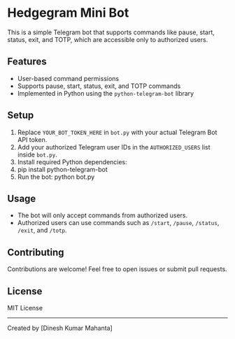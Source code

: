 # Hedgegram Mini Bot

This is a simple Telegram bot that supports commands like pause, start, status, exit, and TOTP, which are accessible only to authorized users.

## Features

- User-based command permissions
- Supports pause, start, status, exit, and TOTP commands
- Implemented in Python using the `python-telegram-bot` library

## Setup

1. Replace `YOUR_BOT_TOKEN_HERE` in `bot.py` with your actual Telegram Bot API token.
2. Add your authorized Telegram user IDs in the `AUTHORIZED_USERS` list inside `bot.py`.
3. Install required Python dependencies:
4. pip install python-telegram-bot
5. Run the bot:
  python bot.py

## Usage

- The bot will only accept commands from authorized users.
- Authorized users can use commands such as `/start`, `/pause`, `/status`, `/exit`, and `/totp`.

## Contributing

Contributions are welcome! Feel free to open issues or submit pull requests.

## License

MIT License

---

Created by [Dinesh Kumar Mahanta]

